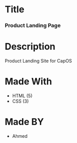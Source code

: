 # Title 

### Product Landing Page

# Description

Product Landing Site for CapOS

# Made With

* HTML (5)
* CSS (3)

# Made BY

* Ahmed

